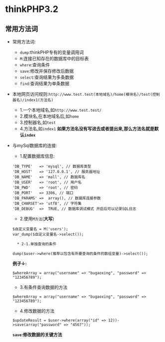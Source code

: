 # thinkPHP3.2

## 常用方法词

* 常用方法词:
	* `dump`:thinkPHP专有的变量调用词
	* `M`:连接已知存在的数据库中的目标表
	* `where`:查询条件
	* `save`:修改并保存修改后数据
	* `select`:查询结果为多条数据
	* `find`:查询结果为单条数据
* 本地网页访问规则:`http://www.test.test(本地域名)/home(模块名)/test(控制器名)/index1(方法名)`
	* 1.一个本地域名,如`http://www.test.test/`
	* 2.模块名,在本地域名后,如`home`
	* 3.控制器名,如`test`
	* 4.方法名,如`index1`
	**如果方法名没有写进去或者提出来,那么方法名就是默认`index`**
* 与mySql数据库的连接:
	* 1.配置数据库信息:
	```
    'DB_TYPE'   => 'mysql', // 数据库类型
    'DB_HOST'   => '127.0.0.1', // 服务器地址
    'DB_NAME'   => 'mall', // 数据库名
    'DB_USER'   => 'root', // 用户名
    'DB_PWD'    => 'root', // 密码
    'DB_PORT'   => 3306, // 端口
    'DB_PARAMS' =>  array(), // 数据库连接参数
    'DB_CHARSET'=> 'utf8', // 字符集
    'DB_DEBUG'  =>  TRUE, // 数据库调试模式 开启后可以记录SQL日志
    ```

    * 2.使用`M方法`(**大写**)
    ```
    $自定义变量名 = M('users');
    var_dump($自定义变量名->select());
    ```
		* 2-1.单独查询的条件
	```
    dump($user->where(推荐以包含有所要查询的条件的数组变量)->select());
    ```

    **例子↓:**

    ```
    $whereArray = array("username" => "bugaoxing", "password" => "123456789");
    ```
    * 3.有条件查询数据的方法
    ```
    $whereArray = array("username" => "bugaoxing", "password" => "123456789");
    ```
    * 4.修改数据的方法
    ```
    $updateResult = $user->where(array("id" => 12))->save(array("password" => "4567"));
    ```
    **`save`:修改数据的关键方法**